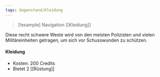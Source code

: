 ```yaml
---
tags: Gegenstand/Kleidung
---
```

> [!example] Navigation 
>  [[Kleidung]]

Diese recht schwere Weste wird von den meisten Polizisten und vielen Militäreinheiten getragen, um sich vor Schusswunden zu schützen.

#### Kleidung
- Kosten: 200 Credits
- Bietet 2 [[Rüstung]]